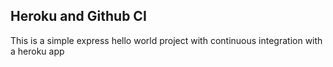 ## Heroku and Github CI

This is a simple express hello world project with continuous integration with a heroku app